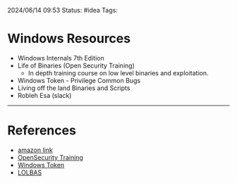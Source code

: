 2024/06/14 09:53
Status: #idea
Tags:

# Windows Resources

- Windows Internals 7th Edition
- Life of Binaries (Open Security Training)
	- In depth training course on low level binaries and exploitation.
- Windows Token - Privilege Common Bugs
- Living off the land Binaries and Scripts
- Robleh Esa (slack)

---
# References

- [amazon link](https://a.co/d/iS6wpHN)
- [OpenSecurity Training](https://youtu.be/AeclzNQ0MxI?si=iIbxdH1ptENwhdOl)
- [Windows Token](https://youtu.be/Obf8DJ6EhSo?si=62dRPNmsi-ONHvb9)
- [LOLBAS](https://lolbas-project.github.io)